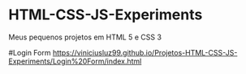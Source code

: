 # HTML-CSS-JS-Experiments
 Meus pequenos projetos em HTML 5 e CSS 3

#Login Form
https://viniciusluz99.github.io/Projetos-HTML-CSS-JS-Experiments/Login%20Form/index.html
